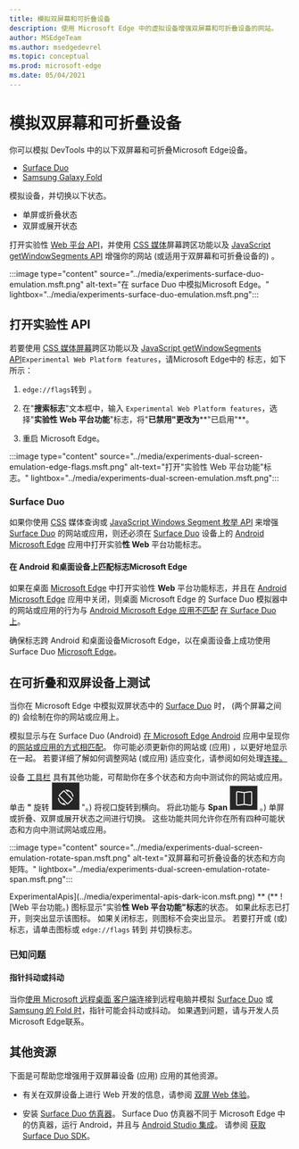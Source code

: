 ```yaml
---
title: 模拟双屏幕和可折叠设备
description: 使用 Microsoft Edge 中的虚拟设备增强双屏幕和可折叠设备的网站。
author: MSEdgeTeam
ms.author: msedgedevrel
ms.topic: conceptual
ms.prod: microsoft-edge
ms.date: 05/04/2021
---
```

# <a name="emulate-dual-screen-and-foldable-devices"></a>模拟双屏幕和可折叠设备

你可以模拟 DevTools 中的以下双屏幕和可折叠Microsoft Edge设备。

* [Surface Duo](https://www.microsoft.com/surface/devices/surface-duo)
* [Samsung Galaxy Fold](https://www.samsung.com/global/galaxy/galaxy-fold)

模拟设备，并切换以下状态。

*  单屏或折叠状态
*  双屏或展开状态

打开实验性 [Web 平台 API](#turn-on-experimental-apis)，并使用 [CSS 媒体](/dual-screen/web/css-media-spanning)屏幕跨区功能以及 [JavaScript getWindowSegments API](/dual-screen/web/javascript-getwindowsegments) 增强你的网站 (或适用于双屏幕和可折叠设备的) 。

:::image type="content" source="../media/experiments-surface-duo-emulation.msft.png" alt-text="在 surface Duo 中模拟Microsoft Edge。" lightbox="../media/experiments-surface-duo-emulation.msft.png":::


<!-- ====================================================================== -->
## <a name="turn-on-experimental-apis"></a>打开实验性 API

若要使用 [CSS 媒体屏幕](/dual-screen/web/css-media-spanning)跨区功能以及 [JavaScript getWindowSegments API](/dual-screen/web/javascript-getwindowsegments)`Experimental Web Platform features`，请Microsoft Edge中的 标志，如下所示：

1. `edge://flags`转到 。

1. 在"**搜索标志**"文本框中，输入 `Experimental Web Platform features`，选择"**实验性 Web 平台功能**"标志，将"**已禁用"更改为****"已启用"**。

1. 重启 Microsoft Edge。

:::image type="content" source="../media/experiments-dual-screen-emulation-edge-flags.msft.png" alt-text="打开&quot;实验性 Web 平台功能&quot;标志。" lightbox="../media/experiments-dual-screen-emulation.msft.png":::


### <a name="surface-duo"></a>Surface Duo

如果你使用 [CSS](/dual-screen/web/css-media-spanning) 媒体查询或 [JavaScript Windows Segment 枚举 API](/dual-screen/web/javascript-getwindowsegments) 来增强 [Surface Duo](https://www.microsoft.com/surface/devices/surface-duo) 的网站或应用，则还必须在 [Surface Duo](https://www.microsoft.com/surface/devices/surface-duo) 设备上的 [Android Microsoft Edge](https://play.google.com/store/apps/details?id=com.microsoft.emmx) 应用中打开实验**性 Web** 平台功能标志。

#### <a name="matching-the-flags-match-across-android-and-desktop-microsoft-edge"></a>在 Android 和桌面设备上匹配标志Microsoft Edge

如果在桌面 [Microsoft Edge](https://www.microsoft.com/edge) 中打开实验性 **Web** 平台功能标志，并且在 [Android Microsoft Edge](https://play.google.com/store/apps/details?id=com.microsoft.emmx) 应用中关闭，则桌面 Microsoft Edge 的 Surface Duo 模拟器中的网站或应用的行为与 [Android Microsoft Edge 应用不匹配](https://play.google.com/store/apps/details?id=com.microsoft.emmx) [在 Surface Duo 上](https://www.microsoft.com/surface/devices/surface-duo)。  

确保标志跨 Android 和桌面设备Microsoft Edge，以在桌面设备上成功使用 Surface Duo [Microsoft Edge](https://www.microsoft.com/edge)。


<!-- ====================================================================== -->
## <a name="test-on-foldable-and-dual-screen-devices"></a>在可折叠和双屏设备上测试

当你在 Microsoft Edge 中模拟双屏状态中的 [Surface Duo](https://www.microsoft.com/surface/devices/surface-duo) 时， (两个屏幕之间的) 会绘制在你的网站或应用上。

模拟显示与在 Surface Duo (Android) [在 Microsoft Edge Android](https://play.google.com/store/apps/details?id=com.microsoft.emmx) 应用中呈现你的[网站或应用的方式相匹配](https://www.microsoft.com/surface/devices/surface-duo)。  你可能必须更新你的网站或 (应用) ，以更好地显示在一起。  若要详细了解如何调整网站 (或应用) 适应变化，请参阅如何处理[连接。](/dual-screen/introduction#how-to-work-with-the-seam)

设备 [工具栏](../device-mode/index.md#simulate-a-mobile-viewport) 具有其他功能，可帮助你在多个状态和方向中测试你的网站或应用。  单击 **"** 旋转 ![ (旋转](../media/rotate-dark-icon.msft.png) "。) 将视口旋转到横向。 将此功能与 **Span** ![ (Span 结合使用](../media/span-dark-icon.msft.png) 。) 单屏或折叠、双屏或展开状态之间进行切换。  这些功能共同允许你在所有四种可能状态和方向中测试网站或应用。

:::image type="content" source="../media/experiments-dual-screen-emulation-rotate-span.msft.png" alt-text="双屏幕和可折叠设备的状态和方向矩阵。" lightbox="../media/experiments-dual-screen-emulation-rotate-span.msft.png":::

ExperimentalApis](../media/experimental-apis-dark-icon.msft.png) ** (** ![Web 平台功能。) 图标显示"实验**性 Web 平台功能"标志**的状态。  如果此标志已打开，则突出显示该图标。  如果关闭标志，则图标不会突出显示。  若要打开或 (或) 标志，请单击图标或 `edge://flags` 转到 并切换标志。

### <a name="known-issues"></a>已知问题

#### <a name="pointer-shaking-or-stuttering"></a>指针抖动或抖动

当你[使用 Microsoft 远程桌面 客户端](/windows-server/remote/remote-desktop-services/clients/remote-desktop-clients)连接到远程电脑并模拟 [Surface Duo](https://www.microsoft.com/surface/devices/surface-duo) 或 [Samsung 的 Fold 时](https://www.samsung.com/global/galaxy/galaxy-fold)，指针可能会抖动或抖动。  如果遇到问题，请与开发人员Microsoft Edge联系。


<!-- ====================================================================== -->
## <a name="additional-resources"></a>其他资源

下面是可帮助您增强用于双屏幕设备 (应用) 应用的其他资源。

*  有关在双屏设备上进行 Web 开发的信息，请参阅 [双屏 Web 体验](/dual-screen/web/index)。

*  安装 [Surface Duo 仿真器](/dual-screen/android/use-emulator)。  Surface Duo 仿真器不同于 Microsoft Edge 中的仿真器，运行 Android，并且与 [Android Studio 集成](https://developer.android.com/studio/)。  请参阅 [获取 Surface Duo SDK](/dual-screen/android/get-duo-sdk)。

